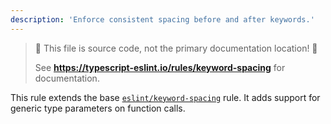 ```yaml
---
description: 'Enforce consistent spacing before and after keywords.'
---
```


> 🛑 This file is source code, not the primary documentation location! 🛑
>
> See **https://typescript-eslint.io/rules/keyword-spacing** for documentation.

This rule extends the base [`eslint/keyword-spacing`](https://eslint.org/docs/rules/keyword-spacing) rule.
It adds support for generic type parameters on function calls.
